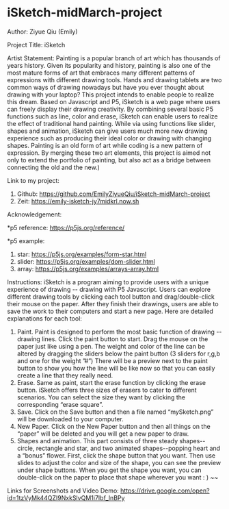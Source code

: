 # iSketch-midMarch-project

Author:  Ziyue Qiu (Emily)

Project Title:  iSketch

Artist Statement: 
Painting is a popular branch of art which has thousands of years history. Given its popularity and history, painting is also one of the most mature forms of art that embraces many different patterns of expressions with different drawing tools. Hands and drawing tablets are two common ways of drawing nowadays but have you ever thought about drawing with your laptop? This project intends to enable people to realize this dream. Based on Javascript and P5, iSketch is a web page where users can freely display their drawing creativity. By combining several basic P5 functions such as line, color  and erase, iSketch can enable users to realize the effect of traditional hand painting. While via using functions like slider, shapes and animation, iSketch can give users much more new drawing experience such as producing their ideal color or drawing with changing shapes. Painting is an old form of art while coding is a new pattern of expression. By merging these two art elements, this project is aimed not only to extend the portfolio of painting, but also act as a bridge between connecting the old and the new.)

Link to my project:
1. Github: https://github.com/EmilyZiyueQiu/iSketch-midMarch-project
2. Zeit: https://emily-isketch-jy7midkrl.now.sh

Acknowledgement:

*p5 reference: 
https://p5js.org/reference/

*p5 example: 
1. star: https://p5js.org/examples/form-star.html
2. slider: https://p5js.org/examples/dom-slider.html
3. array: https://p5js.org/examples/arrays-array.html


Instructions:
iSketch is a program aiming to provide users with a unique experience of drawing -- drawing with P5 Javascript. Users can explore different drawing tools by clicking each tool button and drag/double-click their mouse on the paper. After they finish their drawings, users are able to save the work to their computers and start a new page. Here are detailed explanations for each tool:
1. Paint. Paint is designed to perform the most basic function of drawing --drawing lines. Click the paint button to start. Drag the mouse on the paper just like using a pen. The weight and color of the line can be altered by dragging the sliders below the paint button (3 sliders for r,g,b and one for the weight ”#”) There will be a preview next to the paint button to show you how the line will be like now so that you can easily create a line that they really need. 
2. Erase. Same as paint, start the erase function by clicking the erase button. iSketch offers three sizes of erasers to cater to different scenarios. You can select the size they want by clicking the corresponding “erase square”.
3. Save. Click on the Save button and then a file named “mySketch.png” will be downloaded to  your computer.
4. New Paper. Click on the New Paper button and then all things on the “paper” will be deleted and you will get a new paper to draw.
5. Shapes and animation. This part consists of three steady shapes-- circle, rectangle and star, and two animated shapes--popping heart and a “bonus” flower. First, click the shape button that you want. Then use  slides to adjust the color and size of the shape, you can see the preview under shape buttons. When you get the shape you want, you can double-click on the paper to place that shape wherever you want : ) ~~

Links for Screenshots and Video Demo:
https://drive.google.com/open?id=1tzVyMk44QZI9NxkSlvQM1i7Ibf_lnBPy


